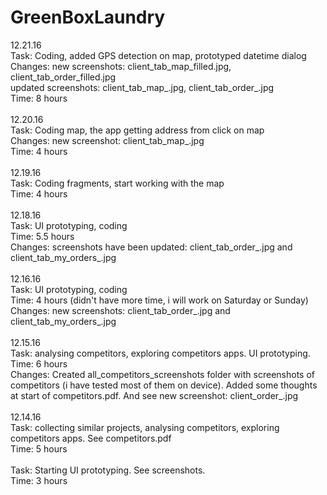 # GreenBoxLaundry
12.21.16 <br>
Task: Coding, added GPS detection on map, prototyped datetime dialog<br>
Changes: new screenshots: client_tab_map_filled.jpg, client_tab_order_filled.jpg<br>
updated screenshots: client_tab_map_.jpg, client_tab_order_.jpg<br>
Time: 8 hours<br>
<br>
12.20.16 <br>
Task: Coding map, the app getting address from click on map<br>
Changes: new screenshot: client_tab_map_.jpg<br>
Time: 4 hours<br>
<br>
12.19.16 <br>
Task: Coding fragments, start working with the map<br>
Time: 4 hours<br>
<br>
12.18.16 <br>
Task: UI prototyping, coding<br>
Time: 5.5 hours<br>
Changes: screenshots have been updated: client_tab_order_.jpg and client_tab_my_orders_.jpg<br>
<br>
12.16.16 <br>
Task: UI prototyping, coding<br>
Time: 4 hours (didn't have more time, i will work on Saturday or Sunday)<br>
Changes: new screenshots: client_tab_order_.jpg and client_tab_my_orders_.jpg<br>
<br>
12.15.16 <br>
Task: analysing competitors, exploring competitors apps. UI prototyping.<br>
Time: 6 hours<br>
Changes: Created all_competitors_screenshots folder with screenshots of competitors (i have tested most of them on device). Added some thoughts at start of competitors.pdf. And see new screenshot: client_order_.jpg<br>
<br>
12.14.16 <br>
Task: collecting similar projects, analysing competitors, exploring competitors apps. See competitors.pdf <br>
Time: 5 hours<br>
<br>
Task: Starting UI prototyping. See screenshots.<br>
Time: 3 hours<br>
